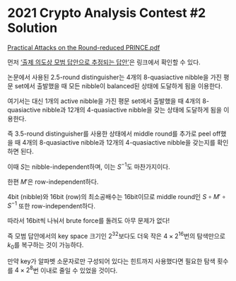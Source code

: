 # 2021 Crypto Analysis Contest #2 Solution

[Practical Attacks on the Round-reduced PRINCE.pdf](https://eprint.iacr.org/2015/245.pdf)

먼저 [‘출제 의도상 모범 답안으로 추정되는 답안’](https://hashmm.com/post/crypto-contest-2021-writeup/index.html)은 링크에서 확인할 수 있다.

논문에서 사용된 2.5-round distinguisher는 4개의 8-quasiactive nibble을 가진 평문 set에서 출발했을 때 모든 nibble이 balanced된 상태에 도달하게 됨을 이용한다.

여기서는 대신 1개의 active nibble을 가진 평문 set에서 출발했을 때 4개의 8-quasiactive nibble과 12개의 4-quasiactive nibble을 갖는 상태에 도달하게 됨을 이용한다.

즉 3.5-round distinguisher를 사용한 상태에서 middle round를 추가로 peel off했을 때 4개의 8-quasiactive nibble과 12개의 4-quasiactive nibble을 갖는지를 확인하면 된다.

이때 $S$는 nibble-independent하며, 이는 $S^{-1}$도 마찬가지이다.

한편 $M'$은 row-independent하다.

4bit (nibble)와 16bit (row)의 최소공배수는 16bit이므로 middle round인 $S \circ M' \circ S^{-1}$ 또한 row-independent하다.

따라서 16bit씩 나눠서 brute force를 돌려도 아무 문제가 없다!

즉 모범 답안에서의 key space 크기인 $2^{32}$보다도 더욱 작은 $4 \times 2^{16}$번의 탐색만으로 $k_0$를 복구하는 것이 가능하다.

만약 key가 알파벳 소문자로만 구성되어 있다는 힌트까지 사용했다면 필요한 탐색 횟수를 $4 \times 2^{8}$번 이내로 줄일 수 있었을 것이다.
